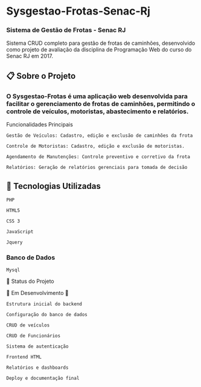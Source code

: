 # Sysgestao-Frotas-Senac-Rj

### Sistema de Gestão de Frotas - Senac RJ

Sistema CRUD completo para gestão de frotas de caminhões, desenvolvido como projeto de avaliação da disciplina de Programação Web do curso do Senac RJ em 2017.

## 📋 Sobre o Projeto

### O Sysgestao-Frotas é uma aplicação web desenvolvida para facilitar o gerenciamento de frotas de caminhões, permitindo o controle de veículos, motoristas, abastecimento e relatórios.
Funcionalidades Principais

    Gestão de Veículos: Cadastro, edição e exclusão de caminhões da frota

    Controle de Motoristas: Cadastro, edição e exclusão de motoristas.

    Agendamento de Manutenções: Controle preventivo e corretivo da frota

    Relatórios: Geração de relatórios gerenciais para tomada de decisão

## 🚀 Tecnologias Utilizadas

    PHP 

    HTML5 

    CSS 3 

    JavaScript

    Jquery 


### Banco de Dados

    Mysql 


🔄 Status do Projeto

🚧 Em Desenvolvimento 🚧

    Estrutura inicial do backend

    Configuração do banco de dados

    CRUD de veículos

    CRUD de Funcionários

    Sistema de autenticação

    Frontend HTML

    Relatórios e dashboards

    Deploy e documentação final
